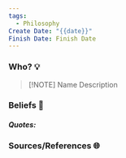 ```yaml
---
tags:
  - Philosophy
Create Date: "{{date}}"
Finish Date: Finish Date
---
```

### Who? 💡

> [!NOTE] Name
> Description

### Beliefs 📖

##### Quotes:

### Sources/References 🌐 
